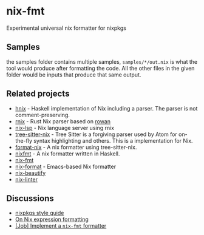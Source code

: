 # nix-fmt
Experimental universal nix formatter for nixpkgs

## Samples

the samples folder contains multiple samples, `samples/*/out.nix` is what the
tool would produce after formatting the code. All the other files in the given
folder would be inputs that produce that same output.

## Related projects

* [hnix](https://github.com/haskell-nix/hnix) - Haskell implementation of Nix
  including a parser. The parser is not comment-preserving.
* [rnix](https://gitlab.com/jD91mZM2/rnix) - Rust Nix parser based on
  [rowan](https://github.com/rust-analyzer/rowan)
* [nix-lsp](https://gitlab.com/jD91mZM2/nix-lsp) - Nix language server using
  rnix
* [tree-sitter-nix](https://github.com/cstrahan/tree-sitter-nix) - Tree Sitter
  is a forgiving parser used by Atom for on-the-fly syntax highlighting and
  others. This is a implementation for Nix.
* [format-nix](https://github.com/justinwoo/format-nix/) - A nix formatter
  using tree-sitter-nix.
* [nixfmt](https://github.com/serokell/nixfmt) - A nix formatter written in
  Haskell.
* [nix-fmt](https://github.com/jmackie/nix-fmt)
* [nix-format](https://github.com/taktoa/nix-format) - Emacs-based Nix formatter
* [nix-beautify](https://github.com/nixcloud/nix-beautify)
* [nix-linter](https://github.com/Synthetica9/nix-linter)

## Discussions

* [nixpkgs style guide](https://nixos.org/nixpkgs/manual/#sec-syntax)
* [On Nix expression formatting](https://discourse.nixos.org/t/on-nix-expression-formatting/1521/14)
* [[Job] Implement a `nix-fmt` formatter](https://discourse.nixos.org/t/job-implement-a-nix-fmt-formatter/2819/12)

